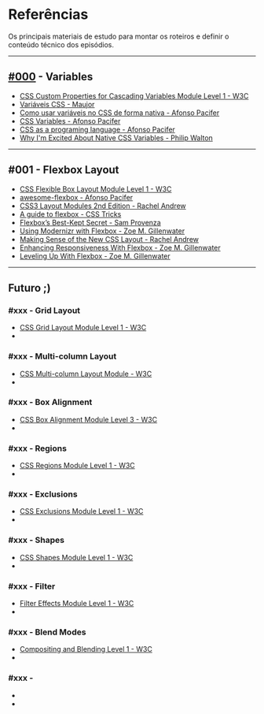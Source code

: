 # Referências

Os principais materiais de estudo para montar os roteiros e definir o conteúdo técnico dos episódios.

<hr>

## [#000](https://www.youtube.com/watch?v=TkEdCWshqag) - Variables

- [CSS Custom Properties for Cascading Variables Module Level 1 - W3C](https://www.w3.org/TR/css-variables/)
- [Variáveis CSS - Maujor](http://www.maujor.com/tutorial/propriedades-css-customizadas-modulo1.php)
- [Como usar variáveis no CSS de forma nativa - Afonso Pacifer](http://tableless.com.br/como-usar-variaveis-no-css-de-forma-nativa/)
- [CSS Variables - Afonso Pacifer](https://speakerdeck.com/afonsopacifer/css-variables-lightning-talk)
- [CSS as a programing language - Afonso Pacifer](https://speakerdeck.com/afonsopacifer/css-as-a-programing-language)
- [Why I'm Excited About Native CSS Variables - Philip Walton](http://philipwalton.com/articles/why-im-excited-about-native-css-variables/)

<hr>

## #001 - Flexbox Layout

- [CSS Flexible Box Layout Module Level 1 - W3C](https://www.w3.org/TR/css-flexbox-1/)
- [awesome-flexbox - Afonso Pacifer](https://github.com/afonsopacifer/awesome-flexbox)
- [CSS3 Layout Modules 2nd Edition - Rachel Andrew](http://rachelandrew.co.uk/books/css3-layout-modules)
- [A guide to flexbox - CSS Tricks](https://css-tricks.com/snippets/css/a-guide-to-flexbox/)
- [Flexbox’s Best-Kept Secret - Sam Provenza](https://medium.com/@samserif/flexbox-s-best-kept-secret-bd3d892826b6#.i0v3krqo0)
- [Using Modernizr with Flexbox - Zoe M. Gillenwater ](http://zomigi.com/blog/using-modernizr-with-flexbox/?utm_campaign=CSS%2BLayout%2BNews&utm_medium=email&utm_source=CSS_Layout_News_8)
- [Making Sense of the New CSS Layout - Rachel Andrew](https://rachelandrew.co.uk/archives/2016/03/25/making-sense-of-the-new-css-layout/?utm_campaign=CSS%2BLayout%2BNews&utm_medium=email&utm_source=CSS_Layout_News_35)
- [Enhancing Responsiveness With Flexbox - Zoe M. Gillenwater ](https://www.youtube.com/watch?v=_98SE8WUvLk)
- [Leveling Up With Flexbox - Zoe M. Gillenwater](https://www.youtube.com/watch?v=NEnaKAoKSp0)

<hr>

## Futuro ;)

### #xxx - Grid Layout
- [CSS Grid Layout Module Level 1 - W3C](https://www.w3.org/TR/css-grid-1/)
- []()

### #xxx - Multi-column Layout
- [CSS Multi-column Layout Module - W3C](https://www.w3.org/TR/css3-multicol/)
- []()

### #xxx - Box Alignment
- [CSS Box Alignment Module Level 3 - W3C](https://www.w3.org/TR/css-align-3/)
- []()

### #xxx - Regions
- [CSS Regions Module Level 1 - W3C](https://www.w3.org/TR/css-regions-1/)
- []()

### #xxx - Exclusions
- [CSS Exclusions Module Level 1 - W3C](https://www.w3.org/TR/css3-exclusions/)
- []()

### #xxx - Shapes
- [CSS Shapes Module Level 1 - W3C](https://www.w3.org/TR/css-shapes-1/)
- []()

### #xxx - Filter
- [Filter Effects Module Level 1 - W3C](https://www.w3.org/TR/filter-effects/)
- []()

### #xxx - Blend Modes
- [Compositing and Blending Level 1 - W3C](https://www.w3.org/TR/compositing-1/)
- []()

### #xxx -
- []()
- []()
